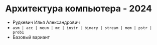 # Архитектура компьютера - 2024

- Рудкевич Илья Александрович
- `asm | acc | neum | mc | instr | binary | stream | mem | pstr | prob1`
- Базовый вариант